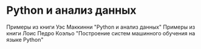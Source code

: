 # Python и анализ данных

Примеры из книги Уэс Маккинни "Python и анализ данных"
Примеры из книги Лоис Педро Коэльо "Построение систем машинного обучения на языке Python"
